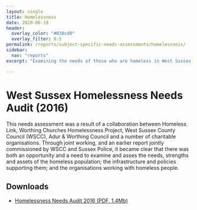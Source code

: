 ```yaml
---
layout: single 
title: Homelessness
date: 2020-06-18
header:
  overlay_color: "#038cd0"
  overlay_filter: 0.5
permalink: /reports/subject-specific-needs-assessments/homelessness/
sidebar:
  nav: "reports"
excerpt: "Examining the needs of those who are homeless in West Sussex."

---
```


# West Sussex Homelessness Needs Audit (2016)

This needs assessment was a result of a collaboration between Homeless Link, Worthing Churches Homelessness Project, West Sussex County Council (WSCC), Adur & Worthing Council and a number of charitable organisations. Through joint working, and an earlier report jointly commissioned by WSCC and Sussex Police, it became clear that there was both an opportunity and a need to examine and asses the needs, strengths and assets of the homeless population; the infrastructure and policies supporting them; and the organisations working with homeless people.

## Downloads

* [Homelessness Needs Audit 2016 (PDF, 1.4Mb)](/assets/living-well/homeless-needs-audit-2016-final.pdf)
